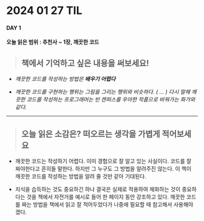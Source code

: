 # **2024 01 27 TIL**

#### **DAY 1** &nbsp;

**오늘 읽은 범위 : 추천사 ~ 1장, 깨끗한 코드**

> ## 책에서 기억하고 싶은 내용을 써보세요!

- _깨끗한 코드를 작성하는 방법은 **배우기 어렵다**_
  &nbsp;

- _깨끗한 코드를 구현하는 행위는 그림을 그리는 행위와 비슷하다. ( ... ) 다시 말해 깨끗한 코드를 작성하는 프로그래머는 빈 캔퍼스를 우아한 작품으로 바꿔가는 화가와 같다._

---

> ## 오늘 읽은 소감은? 떠오르는 생각을 가볍게 적어보세요

- 깨끗한 코드는 작성하기 어렵다. 이미 경험으로 잘 알고 있는 사실이다. 코드를 잘 짜야한다고 흔히들 말한다. 하지만 그 누구도 그 방법을 알려주진 않는다. 이 책이 깨끗한 코드를 작성하는 방법을 알려 줄 것만 같아 기대된다.
  &nbsp;

- 지식을 습득하는 것도 중요하긴 하나 결국은 실제로 적용하여 체화하는 것이 중요하다는 것을 책에서 자전거를 예시로 들어 한 페이지 동안 강조하고 있다. 깨끗한 코드를 짜는 방법을 책에서 읽고 잘 적어두었다가 나중에 필요할 때 참고해서 사용해야겠다.
